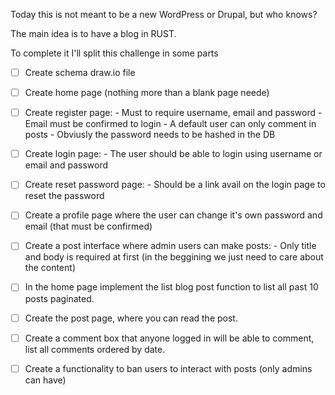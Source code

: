 Today this is not meant to be a new WordPress or Drupal, but who knows?

The main idea is to have a blog in RUST.

To complete it I'll split this challenge in some parts
 - [ ] Create schema draw.io file
 - [ ] Create home page (nothing more than a blank page neede)
 - [ ] Create register page:
       - Must to require username, email and password
       - Email must be confirmed to login
       - A default user can only comment in posts
       - Obviusly the password needs to be hashed in the DB
 - [ ] Create login page:
       - The user should be able to login using username or email and password
 - [ ] Create reset password page:
       - Should be a link avail on the login page to reset the password
 - [ ] Create a profile page where the user can change it's own password and email (that must be confirmed)

 - [ ] Create a post interface where admin users can make posts:
       - Only title and body is required at first (in the beggining we just need to care about the content)
 - [ ] In the home page implement the list blog post function to list all past 10 posts paginated.

 - [ ] Create the post page, where you can read the post.

 - [ ] Create a comment box that anyone logged in will be able to comment, list all comments ordered by date.
 - [ ] Create a functionality to ban users to interact with posts (only admins can have)
